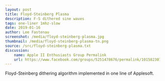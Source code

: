 ```yaml
---
layout: post
title: Floyd-Steinberg Plasma
description: F-S dithered sine waves
tags: one-liner 1mhz-slow
date: 2019-01-16
author: Lee Fastenau
screenshot: /media/floyd-steinberg-plasma.jpg
thumbnail: /media/floyd-steinberg-plasma-tn.png
source: /src/floyd-steinberg-plasma.txt
discussion:
    name: Apple II Enthusiasts Group Permalink
    url: https://www.facebook.com/groups/5251478676/permalink/10158230715378677/
---
```


Floyd-Steinberg dithering algorithm implemented in one line of Applesoft.